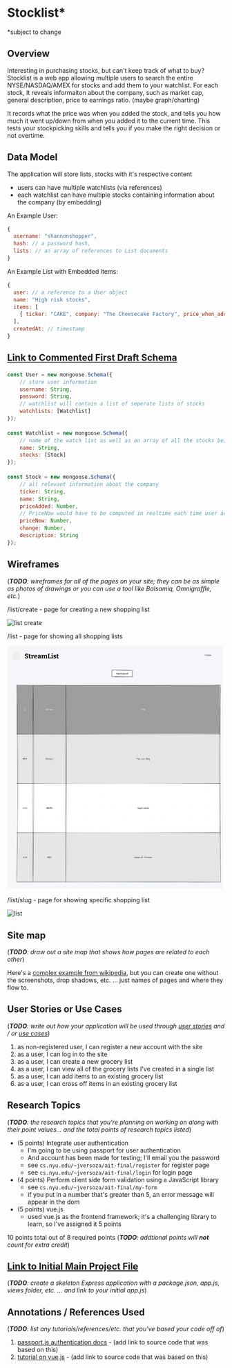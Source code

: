 # Stocklist*

*subject to change

## Overview

Interesting in purchasing stocks, but can't keep track of what to buy? Stocklist is a web app allowing multiple users to search the entire NYSE/NASDAQ/AMEX for stocks and add them to your watchlist. For each stock, It reveals informaiton about the company, such as market cap, general description, price to earnings ratio. (maybe graph/charting)

It records what the price was when you added the stock, and tells you how much it went up/down from when you added it to the current time. This tests your stockpicking skills and tells you if you make the right decision or not overtime. 


## Data Model

The application will store lists, stocks with it's respective content

* users can have multiple watchlists (via references)
* each watchlist can have multiple stocks containing information about the company (by embedding)

An Example User:

```javascript
{
  username: "shannonshopper",
  hash: // a password hash,
  lists: // an array of references to List documents
}
```

An Example List with Embedded Items:

```javascript
{
  user: // a reference to a User object
  name: "High risk stocks",
  items: [
    { ticker: "CAKE", company: "The Cheesecake Factory", price_when_added: "24.20", price_now: "11.12", description: "The Cheesecake Factory Incorporated is an American restaurant company and distributor of cheesecakes based in the United States"},
  ],
  createdAt: // timestamp
}
```


## [Link to Commented First Draft Schema](db.js) 

```javascript
const User = new mongoose.Schema({
  	// store user information
    username: String,
    password: String,
  	// watchlist will contain a list of seperate lists of stocks
    watchlists: [Watchlist]
});

const Watchlist = new mongoose.Schema({
  	// name of the watch list as well as an array of all the stocks being stored by the user in that watchlist
    name: String,
    stocks: [Stock]
});

const Stock = new mongoose.Schema({
  	// all relevant information about the company
    ticker: String,
  	name: String,
    priceAdded: Number,
  	// PriceNow would have to be computed in realtime each time user accesses it
    priceNow: Number,
    change: Number,
    description: String
});
```

## Wireframes

(___TODO__: wireframes for all of the pages on your site; they can be as simple as photos of drawings or you can use a tool like Balsamiq, Omnigraffle, etc._)

/list/create - page for creating a new shopping list

![list create](documentation/list-create.png)

/list - page for showing all shopping lists

![list](documentation/list.png)

/list/slug - page for showing specific shopping list

![list](documentation/list-slug.png)

## Site map

(___TODO__: draw out a site map that shows how pages are related to each other_)

Here's a [complex example from wikipedia](https://upload.wikimedia.org/wikipedia/commons/2/20/Sitemap_google.jpg), but you can create one without the screenshots, drop shadows, etc. ... just names of pages and where they flow to.

## User Stories or Use Cases

(___TODO__: write out how your application will be used through [user stories](http://en.wikipedia.org/wiki/User_story#Format) and / or [use cases](https://www.mongodb.com/download-center?jmp=docs&_ga=1.47552679.1838903181.1489282706#previous)_)

1. as non-registered user, I can register a new account with the site
2. as a user, I can log in to the site
3. as a user, I can create a new grocery list
4. as a user, I can view all of the grocery lists I've created in a single list
5. as a user, I can add items to an existing grocery list
6. as a user, I can cross off items in an existing grocery list

## Research Topics

(___TODO__: the research topics that you're planning on working on along with their point values... and the total points of research topics listed_)

* (5 points) Integrate user authentication
    * I'm going to be using passport for user authentication
    * And account has been made for testing; I'll email you the password
    * see <code>cs.nyu.edu/~jversoza/ait-final/register</code> for register page
    * see <code>cs.nyu.edu/~jversoza/ait-final/login</code> for login page
* (4 points) Perform client side form validation using a JavaScript library
    * see <code>cs.nyu.edu/~jversoza/ait-final/my-form</code>
    * if you put in a number that's greater than 5, an error message will appear in the dom
* (5 points) vue.js
    * used vue.js as the frontend framework; it's a challenging library to learn, so I've assigned it 5 points

10 points total out of 8 required points (___TODO__: addtional points will __not__ count for extra credit_)


## [Link to Initial Main Project File](app.js) 

(___TODO__: create a skeleton Express application with a package.json, app.js, views folder, etc. ... and link to your initial app.js_)

## Annotations / References Used

(___TODO__: list any tutorials/references/etc. that you've based your code off of_)

1. [passport.js authentication docs](http://passportjs.org/docs) - (add link to source code that was based on this)
2. [tutorial on vue.js](https://vuejs.org/v2/guide/) - (add link to source code that was based on this)

